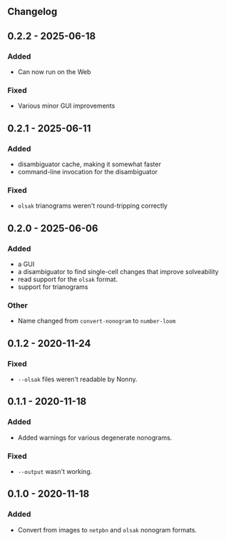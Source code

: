 ## Changelog

## 0.2.2 - 2025-06-18
### Added
 - Can now run on the Web
### Fixed
 - Various minor GUI improvements

## 0.2.1 - 2025-06-11
### Added
 - disambiguator cache, making it somewhat faster
 - command-line invocation for the disambiguator
### Fixed
 - `olsak` trianograms weren't round-tripping correctly

## 0.2.0 - 2025-06-06
### Added
 - a GUI
 - a disambiguator to find single-cell changes that improve solveability
 - read support for the `olsak` format.
 - support for trianograms
### Other
 - Name changed from `convert-nonogram` to `number-loom`

## 0.1.2 - 2020-11-24
### Fixed
 - `--olsak` files weren't readable by Nonny.

## 0.1.1 - 2020-11-18
### Added 
 - Added warnings for various degenerate nonograms.
### Fixed
 - `--output` wasn't working.

## 0.1.0 - 2020-11-18
### Added 
 - Convert from images to `netpbn` and `olsak` nonogram formats.